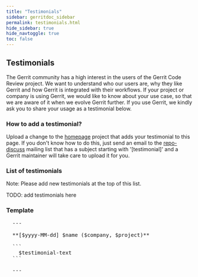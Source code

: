 ```yaml
---
title: "Testimonials"
sidebar: gerritdoc_sidebar
permalink: testimonials.html
hide_sidebar: true
hide_navtoggle: true
toc: false
---
```


## Testimonials

The Gerrit community has a high interest in the users of the Gerrit Code Review
project. We want to understand who our users are, why they like Gerrit and how
Gerrit is integrated with their workflows. If your project or company is using
Gerrit, we would like to know about your use case, so that we are aware of it
when we evolve Gerrit further. If you use Gerrit, we kindly ask you to share
your usage as a testimonial below.

### How to add a testimonial?

Upload a change to the
[homepage](https://gerrit-review.googlesource.com/admin/repos/homepage) project
that adds your testimonial to this page. If you don't know how to do this, just
send an email to the
[repo-discuss](https://groups.google.com/forum/#!pendingmsg/repo-discuss)
mailing list that has a subject starting with '[testimonial]' and a Gerrit
maintainer will take care to upload it for you.

### List of testimonials

Note: Please add new testimonials at the top of this list.

TODO: add testimonials here

### Template

<pre>
  ---

  **[$yyyy-MM-dd] $name ($company, $project)**

  ```
    $testimonial-text
  ```

  ---
</pre>

